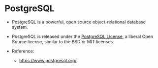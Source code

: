 # PostgreSQL



*   PostgreSQL is a powerful, open source object-relational database system.


*   PostgreSQL is released under the [PostgreSQL License](https://www.opensource.org/licenses/postgresql), a liberal Open Source license, similar to the BSD or MIT licenses.
*   Reference:
    *   https://www.postgresql.org/